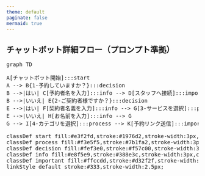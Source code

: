 ```yaml
---
theme: default
paginate: false
mermaid: true
---
```


## チャットボット詳細フロー（プロンプト準拠）

<pre class="mermaid">
graph TD

A[チャットボット開始]:::start
A --> B{1-予約していますか？}:::decision
B -->|はい| C[予約者名を入力]:::info --> D[スタッフへ接続]:::important
B -->|いいえ| E{2-ご契約者様ですか？}:::decision
E -->|はい| F[契約者名義を入力]:::info --> G[3-サービスを選択]:::process
E -->|いいえ| H[お名前を入力]:::info --> G
G --> I[4-カテゴリを選択]:::process --> K[予約リンク送信]:::important

classDef start fill:#e3f2fd,stroke:#1976d2,stroke-width:3px,color:#000;
classDef process fill:#f3e5f5,stroke:#7b1fa2,stroke-width:3px,color:#000;
classDef decision fill:#fef3e0,stroke:#f57c00,stroke-width:3px,color:#000,font-size:12px;
classDef info fill:#e8f5e9,stroke:#388e3c,stroke-width:3px,color:#000;
classDef important fill:#ffccdd,stroke:#d32f2f,stroke-width:3px,color:#000;
linkStyle default stroke:#333,stroke-width:2.5px;
</pre>